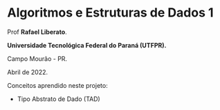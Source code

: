 # Algoritmos e Estruturas de Dados 1
Prof **Rafael Liberato**.

**Universidade Tecnológica Federal do Paraná (UTFPR).**

Campo Mourão - PR.

Abril de 2022.

Conceitos aprendido neste projeto:
- Tipo Abstrato de Dado (TAD)
